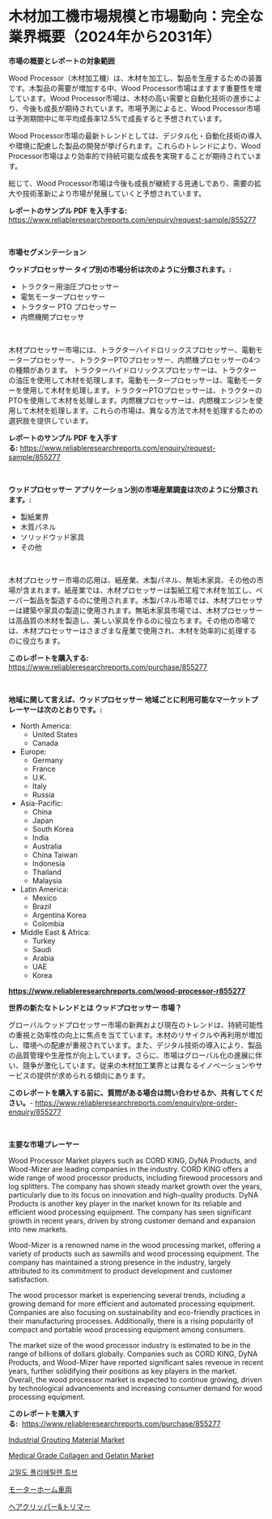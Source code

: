 <p><h1>木材加工機市場規模と市場動向：完全な業界概要（2024年から2031年）</h1></p><p><strong>市場の概要とレポートの対象範囲</strong></p>
<p><p>Wood Processor（木材加工機）は、木材を加工し、製品を生産するための装置です。木製品の需要が増加する中、Wood Processor市場はますます重要性を増しています。Wood Processor市場は、木材の高い需要と自動化技術の進歩により、今後も成長が期待されています。市場予測によると、Wood Processor市場は予測期間中に年平均成長率12.5%で成長すると予想されています。</p><p>Wood Processor市場の最新トレンドとしては、デジタル化・自動化技術の導入や環境に配慮した製品の開発が挙げられます。これらのトレンドにより、Wood Processor市場はより効率的で持続可能な成長を実現することが期待されています。</p><p>総じて、Wood Processor市場は今後も成長が継続する見通しであり、需要の拡大や技術革新により市場が発展していくと予想されています。</p></p>
<p><strong>レポートのサンプル PDF を入手する:</strong> <a href="https://www.reliableresearchreports.com/enquiry/request-sample/855277">https://www.reliableresearchreports.com/enquiry/request-sample/855277</a></p>
<p>&nbsp;</p>
<p><strong>市場セグメンテーション</strong></p>
<p><strong>ウッドプロセッサー タイプ別の市場分析は次のように分類されます。:</strong></p>
<p><ul><li>トラクター用油圧プロセッサー</li><li>電気モータープロセッサー</li><li>トラクター PTO プロセッサー</li><li>内燃機関プロセッサ</li></ul></p>
<p>&nbsp;</p>
<p><p>木材プロセッサー市場には、トラクターハイドロリックスプロセッサー、電動モータープロセッサー、トラクターPTOプロセッサー、内燃機プロセッサーの4つの種類があります。 トラクターハイドロリックスプロセッサーは、トラクターの油圧を使用して木材を処理します。電動モータープロセッサーは、電動モーターを使用して木材を処理します。トラクターPTOプロセッサーは、トラクターのPTOを使用して木材を処理します。内燃機プロセッサーは、内燃機エンジンを使用して木材を処理します。これらの市場は、異なる方法で木材を処理するための選択肢を提供しています。</p></p>
<p><strong>レポートのサンプル PDF を入手する:</strong>&nbsp;<a href="https://www.reliableresearchreports.com/enquiry/request-sample/855277">https://www.reliableresearchreports.com/enquiry/request-sample/855277</a></p>
<p>&nbsp;</p>
<p><strong> ウッドプロセッサー アプリケーション別の市場産業調査は次のように分類されます。:</strong></p>
<p><ul><li>製紙業界</li><li>木質パネル</li><li>ソリッドウッド家具</li><li>その他</li></ul></p>
<p>&nbsp;</p>
<p><p>木材プロセッサー市場の応用は、紙産業、木製パネル、無垢木家具、その他の市場が含まれます。紙産業では、木材プロセッサーは製紙工程で木材を加工し、ペーパー製品を製造するのに使用されます。木製パネル市場では、木材プロセッサーは建築や家具の製造に使用されます。無垢木家具市場では、木材プロセッサーは高品質の木材を製造し、美しい家具を作るのに役立ちます。その他の市場では、木材プロセッサーはさまざまな産業で使用され、木材を効率的に処理するのに役立ちます。</p></p>
<p><strong>このレポートを購入する:</strong>&nbsp; <a href="https://www.reliableresearchreports.com/purchase/855277">https://www.reliableresearchreports.com/purchase/855277</a></p>
<p>&nbsp;</p>
<p><strong>地域に関して言えば、ウッドプロセッサー 地域ごとに利用可能なマーケットプレーヤーは次のとおりです。:</strong></p>
<p><ul>
    <li>
        North America:
        <ul>
            <li>United States</li>
            <li>Canada</li>
        </ul>
    </li>
    <li>
        Europe:
        <ul>
            <li>Germany</li>
            <li>France</li>
            <li>U.K.</li>
            <li>Italy</li>
            <li>Russia</li>
        </ul>
    </li>
    <li>
        Asia-Pacific:
        <ul>
            <li>China</li>
            <li>Japan</li>
            <li>South Korea</li>
            <li>India</li>
            <li>Australia</li>
            <li>China Taiwan</li>
            <li>Indonesia</li>
            <li>Thailand</li>
            <li>Malaysia</li>
        </ul>
    </li>
    <li>
        Latin America:
        <ul>
            <li>Mexico</li>
            <li>Brazil</li>
            <li>Argentina Korea</li>
            <li>Colombia</li>
        </ul>
    </li>
    <li>
        Middle East & Africa:
        <ul>
            <li>Turkey</li>
            <li>Saudi</li>
            <li>Arabia</li>
            <li>UAE</li>
            <li>Korea</li>
        </ul>
    </li>
    </ul></p>
<p><strong><a href="https://www.reliableresearchreports.com/wood-processor-r855277">https://www.reliableresearchreports.com/wood-processor-r855277</a></strong>&nbsp;</p>
<p><strong>世界の新たなトレンドとは ウッドプロセッサー 市場？</strong></p>
<p><p>グローバルウッドプロセッサー市場の新興および現在のトレンドは、持続可能性の重視と効率性の向上に焦点を当てています。木材のリサイクルや再利用が増加し、環境への配慮が重視されています。また、デジタル技術の導入により、製品の品質管理や生産性が向上しています。さらに、市場はグローバル化の進展に伴い、競争が激化しています。従来の木材加工業界とは異なるイノベーションやサービスの提供が求められる傾向にあります。</p></p>
<p><strong>このレポートを購入する前に、質問がある場合は問い合わせるか、共有してください。</strong>- <a href="https://www.reliableresearchreports.com/enquiry/pre-order-enquiry/855277">https://www.reliableresearchreports.com/enquiry/pre-order-enquiry/855277</a></p>
<p>&nbsp;</p>
<p><strong>主要な市場プレーヤー</strong></p>
<p><p>Wood Processor Market players such as CORD KING, DyNA Products, and Wood-Mizer are leading companies in the industry. CORD KING offers a wide range of wood processor products, including firewood processors and log splitters. The company has shown steady market growth over the years, particularly due to its focus on innovation and high-quality products. DyNA Products is another key player in the market known for its reliable and efficient wood processing equipment. The company has seen significant growth in recent years, driven by strong customer demand and expansion into new markets.</p><p>Wood-Mizer is a renowned name in the wood processing market, offering a variety of products such as sawmills and wood processing equipment. The company has maintained a strong presence in the industry, largely attributed to its commitment to product development and customer satisfaction.</p><p>The wood processor market is experiencing several trends, including a growing demand for more efficient and automated processing equipment. Companies are also focusing on sustainability and eco-friendly practices in their manufacturing processes. Additionally, there is a rising popularity of compact and portable wood processing equipment among consumers.</p><p>The market size of the wood processor industry is estimated to be in the range of billions of dollars globally. Companies such as CORD KING, DyNA Products, and Wood-Mizer have reported significant sales revenue in recent years, further solidifying their positions as key players in the market. Overall, the wood processor market is expected to continue growing, driven by technological advancements and increasing consumer demand for wood processing equipment.</p></p>
<p><strong>このレポートを購入する:</strong>&nbsp;&nbsp;<a href="https://www.reliableresearchreports.com/purchase/855277">https://www.reliableresearchreports.com/purchase/855277</a></p>
<p><p><a href="https://www.linkedin.com/pulse/industrial-grouting-material-market-centers-aspects-growth-cdhwe?trackingId=MKfqU6cAA3GcYYl3qHPQ6A%3D%3D">Industrial Grouting Material Market</a></p><p><a href="https://www.linkedin.com/pulse/medical-grade-collagen-gelatin-market-challenges-opportunities-uge9e?trackingId=0rjZrXpMZC2cV%2BpIDZaYtg%3D%3D">Medical Grade Collagen and Gelatin Market</a></p><p><a href="https://medium.com/@kellyclarkson42/hdpe-%ED%8A%9C%EB%B8%8C-%EC%8B%9C%EC%9E%A5-%EC%A1%B0%EC%82%AC-%EB%B3%B4%EA%B3%A0%EC%84%9C-%EC%97%AD%EC%82%AC-%EB%B0%8F-2024%EB%85%84%EB%B6%80%ED%84%B0-2031%EB%85%84%EA%B9%8C%EC%A7%80%EC%9D%98-%EC%98%88%EC%B8%A1-c35cf74b3202">고밀도 폴리에틸렌 튜브</a></p><p><a href="https://medium.com/@kyaorris56456/%E3%83%A2%E3%83%BC%E3%82%BF%E3%83%BC%E3%83%9B%E3%83%BC%E3%83%A0%E8%BB%8A%E4%B8%A1%E5%B8%82%E5%A0%B4-%E3%82%BF%E3%82%A4%E3%83%97-%E3%82%A2%E3%83%97%E3%83%AA%E3%82%B1%E3%83%BC%E3%82%B7%E3%83%A7%E3%83%B3-%E5%9C%B0%E7%90%86%E3%81%AB%E3%82%88%E3%82%8B%E5%8C%85%E6%8B%AC%E7%9A%84%E8%A9%95%E4%BE%A1-e1c16e2709ac">モーターホーム車両</a></p><p><a href="https://medium.com/@elmoray21/%E3%83%98%E3%82%A2%E3%82%AF%E3%83%AA%E3%83%83%E3%83%91%E3%83%BC-%E3%83%88%E3%83%AA%E3%83%9E%E3%83%BC%E5%B8%82%E5%A0%B4%E3%81%AE%E5%88%86%E6%9E%90-%E3%81%9D%E3%81%AEcagr-%E5%B8%82%E5%A0%B4%E3%82%BB%E3%82%B0%E3%83%A1%E3%83%B3%E3%83%86%E3%83%BC%E3%82%B7%E3%83%A7%E3%83%B3-%E3%81%8A%E3%82%88%E3%81%B3%E3%82%B0%E3%83%AD%E3%83%BC%E3%83%90%E3%83%AB%E7%94%A3%E6%A5%AD%E6%A6%82%E8%A6%81-728437209b58">ヘアクリッパー&トリマー</a></p></p>